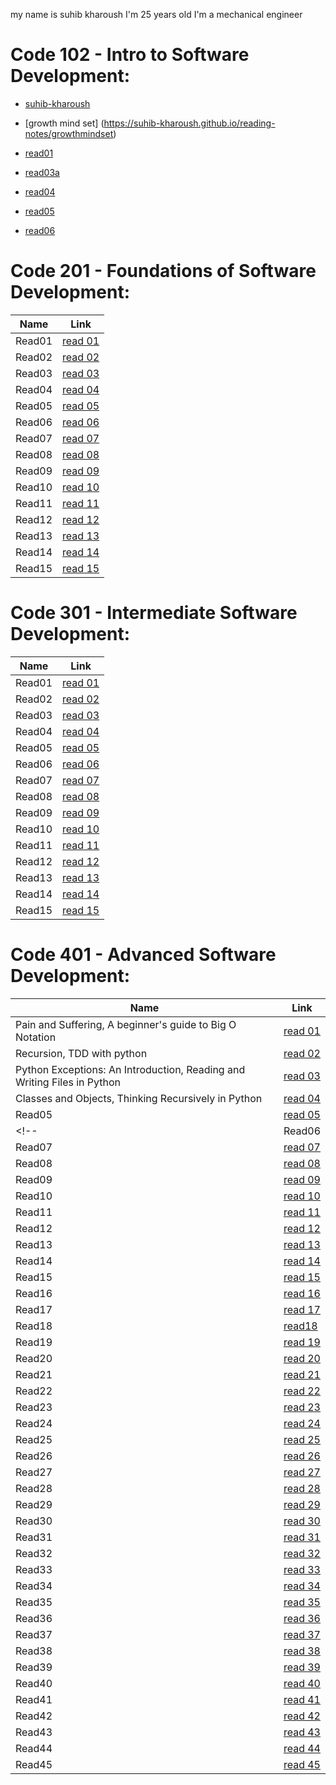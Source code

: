 my name is suhib kharoush
I'm 25 years old
I'm a mechanical engineer

# Code 102 - Intro to Software Development:
- [suhib-kharoush](https://github.com/suhib-kharoush/reading-notes.git/readme)

- [growth mind set] (https://suhib-kharoush.github.io/reading-notes/growthmindset)    
- [read01](https://suhib-kharoush.github.io/reading-notes/)
- [read03a](102\read03a.md)
- [read04](https://github.com/suhib-kharoush/reading-notes/blob/main/read04.md)
- [read05](https://github.com/suhib-kharoush/reading-notes/blob/main/read05.md)
- [read06](https://github.com/suhib-kharoush/reading-notes/blob/main/read06.md)



# Code 201 - Foundations of Software Development:
| Name        | Link                       |
| ----------- | -----------                |
| Read01      | [read 01](201/read1.md)    |
| Read02      | [read 02](201/read2.md)    |
| Read03      | [read 03](201/read3.md)    |
| Read04      | [read 04](201/read4.md)    |
| Read05      | [read 05](201/read5.md)    |
| Read06      | [read 06](201/read6.md)    |
| Read07      | [read 07](201/read7.md)    |
| Read08      | [read 08](201/read8.md)    |
| Read09      | [read 09](201/read9.md)    |
| Read10      |  [read 10](201/read10.md)  |
| Read11      |  [read 11](201/read11.md)  |
| Read12      |  [read 12](201/read12.md)  |
| Read13      |  [read 13](201/read13.md)  |
| Read14      |  [read 14](201/read14.md)  |
| Read15      |  [read 15](201/read15.md)  |





# Code 301 - Intermediate Software Development:
| Name        | Link                       |
| ----------- | -----------                |
| Read01      | [read 01](301/read1.md)    |
| Read02      | [read 02](301/read2.md)    |
| Read03      | [read 03](301/read3.md)    |
| Read04      | [read 04](301/read4.md)    |
| Read05      | [read 05](301/read5.md)    |
| Read06      | [read 06](301/read6.md)    |
| Read07      | [read 07](301/read7.md)    |
| Read08      | [read 08](301/read8.md)    |
| Read09      | [read 09](301/read9.md)    |
| Read10      |  [read 10](301/read10.md)  |
| Read11      |  [read 11](301/read11.md)  |
| Read12      |  [read 12](301/read12.md)  |
| Read13      |  [read 13](301/read13.md)  |
| Read14      |  [read 14](301/read14.md)  |
| Read15      |  [read 15](301/read15.md)  |


# Code 401 - Advanced Software Development:
| Name        | Link                       |
| ----------- | -----------                |
| Pain and Suffering, A beginner's guide to Big O Notation      | [read 01](401/read01.md)    |
| Recursion, TDD with python      | [read 02](401/read02.md)    |
| Python Exceptions: An Introduction, Reading and Writing Files in Python      | [read 03](401/read03.md)    |
| Classes and Objects, Thinking Recursively in Python       | [read 04](401/read04.md)    |
| Read05      | [read 05](401/read05.md)    |
<!-- | Read06      | [read 06](401/read06.md)    |
| Read07      | [read 07](401/read07.md)    |
| Read08      | [read 08](401/read08.md)    |
| Read09      | [read 09](401/read09.md)    |
| Read10      | [read 10](401/read10.md)   |
| Read11      | [read 11](401/read11.md)   |
| Read12      | [read 12](401/read12.md)   |
| Read13      | [read 13](401/read13.md)   |
| Read14      | [read 14](401/read14.md)   |
| Read15      | [read 15](401/read15.md)   |
| Read16      | [read 16](401/read16.md)   |
| Read17      | [read 17](401/read17.md)   |
| Read18      | [read18](401/read18.md)    |
| Read19      | [read 19](401/read19.md)   |
| Read20      | [read 20](401/read20.md)   |
| Read21      | [read 21](401/read21.md)   |
| Read22      | [read 22](401/read22.md)   |
| Read23      | [read 23](401/read23.md)   |
| Read24      | [read 24](4301/read24.md)  |
| Read25      | [read 25](401/read25.md)   |
| Read26      | [read 26](401/read26.md)   |
| Read27      | [read 27](401/read27.md)   |
| Read28      | [read 28](401/read28.md)   |
| Read29      | [read 29](401/read29.md)   |
| Read30      | [read 30](401/read30.md)   |
| Read31      | [read 31](401/read31.md)   |
| Read32      | [read 32](401/read32.md)   |
| Read33      | [read 33](401/read33.md)   |
| Read34      | [read 34](401/read34.md)   |
| Read35      | [read 35](401/read35.md)   |
| Read36      | [read 36](401/read36.md)   |
| Read37      | [read 37](401/read37.md)   |
| Read38      | [read 38](401/read38.md)   |
| Read39      | [read 39](401/read39.md)   |
| Read40      | [read 40](401/read40.md)   |
| Read41      | [read 41](401/read41.md)   |
| Read42      | [read 42](401/read42.md)   |
| Read43      | [read 43](401/read43.md)   |
| Read44      | [read 44](401/read44.md)   |
| Read45      | [read 45](401/read45.md)   | -->